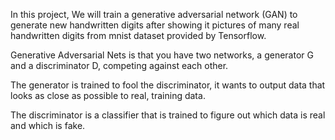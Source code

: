 In this project, We will train a generative adversarial network (GAN) to generate new handwritten digits after showing it pictures of many real handwritten digits from mnist dataset provided by Tensorflow.

Generative Adversarial Nets is that you have two networks, a generator G and a discriminator D, competing against each other.

The generator is trained to fool the discriminator, it wants to output data that looks as close as possible to real, training data.

The discriminator is a classifier that is trained to figure out which data is real and which is fake.
